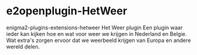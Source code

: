 # e2openplugin-HetWeer
enigma2-plugins-extensions-hetweer
Het Weer plugin
Een plugin waar ieder kan kijken hoe en wat voor weer we krijgen in Nederland en Belgie.
Wat extra's zorgen ervoor dat we  weerbeeld krijgen van Europa en andere wereld delen.
